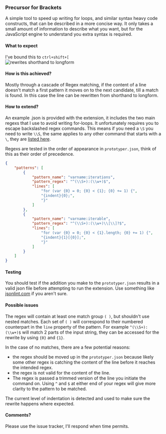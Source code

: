 ### Precursor for Brackets
A simple tool to speed up writing for loops, and similar syntax heavy code constructs, that can be described in a more concise way. It only takes a small amount of information to describe what you want, but for the JavaScript engine to understand you extra syntax is required.

  
#### What to expect
I've bound this to `ctrl+shift+[`  
![rewrites shorthand to longform](http://t.co/FVNkTg4EhK)

  
#### How is this achieved?
Mostly through a cascade of Regex matching, if the content of a line doesn't match a first pattern it moves on to the next candidate, till a match is found. In this case the line can be rewritten from shorthand to longform. 

#### How to extend?
An example .json is provided with the extension, it includes the two main regexs that I use to avoid writing for-loops. It unfortunately requires you to escape backslashed regex commands. This means if you need a `\S` you need to write `\\S`, the same applies to any other command that starts with a `\`, they are [listed here](https://developer.mozilla.org/en-US/docs/Web/JavaScript/Reference/Global_Objects/RegExp?redirectlocale=en-US&redirectslug=JavaScript%2FReference%2FGlobal_Objects%2FRegExp#Special_characters_in_regular_expressions).  
    
Regexs are tested in the order of appearance in `prototyper.json`, think of this as their order of precedence.
```json
{
    "patterns": [
        {
            "pattern_name": "varname:iterations",
            "pattern_regex": "^(\\S+):(\\w+)$",
            "lines": [
                "for (var {0} = 0; {0} < {1}; {0} += 1) {",
                "{indent}{0};",
                "}"
            ]
        },
        {
            "pattern_name": "varname:iterable",
            "pattern_regex": "^(\\S+):(\\w+)\\[\\]?$",
            "lines": [
                "for (var {0} = 0; {0} < {1}.length; {0} += 1) {",
                "{indent}{1}[{0}];",
                "}"
            ]
        }
    ]
}

```

#### Testing
You should test if the addition you make to the `prototyper.json` results in a valid json file before attempting to run the extension. Use something like [jsonlint.com](http://jsonlint.com/) if you aren't sure.

#### Possible issues
The regex will contain at least one match group `( )`, but shouldn't use nested matches. Each set of `( )` will correspond to their numbered counterpart in the `line` property of the pattern. For example `^(\\S+):(\\w+)$` will match 2 parts of the input string, they can be accessed for the rewrite by using `{0}` and `{1}`.  

In the case of no matches, there are a few potential reasons:  

- the regex should be moved up in the `prototyper.json` because likely some other regex is catching the content of the line before it reaches the intended regex.
- the regex is not valid for the content of the line.
- The regex is passed a trimmed version of the line you initiate the command on. Using `^` and `$` at either end of your regex will give more clarity to the pattern to be matched. 
  
The current level of indentation is detected and used to make sure the rewrite happens where expected.  

#### Comments?
Please use the issue tracker, I'll respond when time permits.
